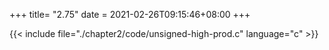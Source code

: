 +++
title= "2.75"
date = 2021-02-26T09:15:46+08:00
+++

{{< include file="./chapter2/code/unsigned-high-prod.c" language="c" >}}

